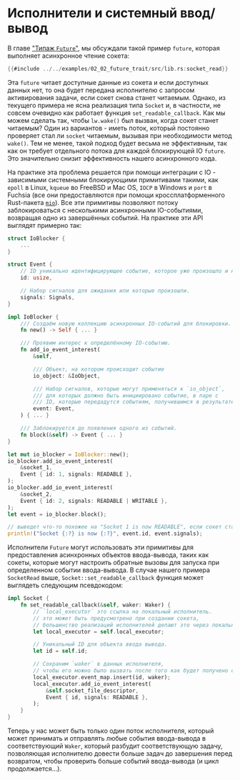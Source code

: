 # Исполнители и системный ввод/вывод

В главе ["Типаж `Future`"](./02_future.md), мы обсуждали такой 
пример `future`, которая выполняет асинхронное чтение сокета:

```rust
{{#include ../../examples/02_02_future_trait/src/lib.rs:socket_read}}
```

Эта `future` читает доступные данные из сокета и если доступных 
данных нет, то она будет передана исполнителю с запросом 
активирования задачи, если сокет снова станет читаемым. Однако, 
из текущего примера не ясна реализация типа 
`Socket` и, в частности, не совсем очевидно как 
работает функция `set_readable_callback`. Как мы 
можем сделать так, чтобы `lw.wake()` был вызван, 
когда сокет станет читаемым? Один из вариантов - иметь поток, 
который постоянно проверяет стал ли `socket` 
читаемым, вызывая при необходимости метод 
`wake()`. Тем не менее, такой подход будет весьма не 
эффективным, так как он требует отдельного потока для каждой 
блокирующей IO `future`. Это значительно снизит эффективность 
нашего асинхронного кода.

На практике эта проблема решается при помощи интеграции с 
IO - зависимыми системными блокирующими примитивами такими, 
как `epoll` в Linux, `kqueue` во FreeBSD и
Mac OS, `IOCP` в Windows и `port` в Fuchsia (все они 
предоставляются при помощи кроссплатформенного Rust-пакета 
[`mio`](https://github.com/tokio-rs/mio)). Все эти примитивы позволяют потоку 
заблокироваться с несколькими асинхронными IO-событиями, 
возвращая одно из завершённых событий. На практике эти API 
выглядят примерно так:

```rust
struct IoBlocker {
    ...
}

struct Event {
    // ID уникально идентифицирующее событие, которое уже произошло и на которое мы подписались.
    id: usize,

    // Набор сигналов для ожидания или которые произошли.
    signals: Signals,
}

impl IoBlocker {
    /// Создаём новую коллекцию асинхронных IO-событий для блокировки.
    fn new() -> Self { ... }

    /// Проявим интерес к определённому IO-событию.
    fn add_io_event_interest(
        &self,

        /// Объект, на котором происходит событие
        io_object: &IoObject,

        /// Набор сигналов, которые могут применяться к `io_object`,
        /// для которых должно быть инициировано событие, в паре с
        /// ID, которые передадутся событиям, получившимся в результате нашего интереса.
        event: Event,
    ) { ... }

    /// Заблокируется до появления одного из событий.
    fn block(&self) -> Event { ... }
}

let mut io_blocker = IoBlocker::new();
io_blocker.add_io_event_interest(
    &socket_1,
    Event { id: 1, signals: READABLE },
);
io_blocker.add_io_event_interest(
    &socket_2,
    Event { id: 2, signals: READABLE | WRITABLE },
);
let event = io_blocker.block();

// выведет что-то похожее на "Socket 1 is now READABLE", если сокет станет доступным для чтения.
println!("Socket {:?} is now {:?}", event.id, event.signals);
```

Исполнители `Future` могут использовать эти примитивы для предоставления асинхронных объектов ввода-вывода,
таких как сокеты, которые могут настроить обратные вызовы для запуска при определенном событии ввода-вывода. В случае нашего примера `SocketRead` выше,
`Socket::set_readable_callback` функция может выглядеть следующим псевдокодом:

```rust
impl Socket {
    fn set_readable_callback(&self, waker: Waker) {
        // `local_executor` это ссылка на локальный исполнитель.
        // это может быть предусмотрено при создании сокета, 
        // большинство реализаций исполнителей делают это через локальный поток, так удобнее.
        let local_executor = self.local_executor;

        // Уникальный ID для объекта ввода вывода.
        let id = self.id;

        // Сохраним `waker` в данных исполнителя,
        // чтобы его можно было вызвать после того как будет получено событие.
        local_executor.event_map.insert(id, waker);
        local_executor.add_io_event_interest(
            &self.socket_file_descriptor,
            Event { id, signals: READABLE },
        );
    }
}
```

Теперь у нас может быть только один поток исполнителя, который может принимать и отправлять любые
события ввода-вывода в соответствующий `Waker`, который разбудит соответствующую
задачу, позволяющая исполнителю довести больше задач до завершения перед возвратом,
чтобы проверить больше событий ввода-вывода (и цикл продолжается...).
